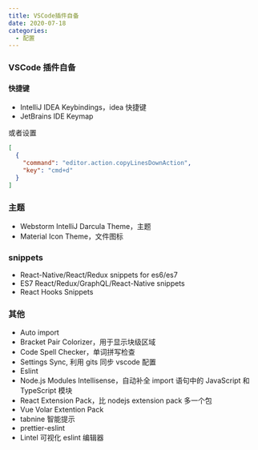 ```yaml
---
title: VSCode插件自备
date: 2020-07-18
categories:
  - 配置
---
```


### VSCode 插件自备

#### 快捷键

- IntelliJ IDEA Keybindings，idea 快捷键
- JetBrains IDE Keymap

或者设置

```json
[
  {
    "command": "editor.action.copyLinesDownAction",
    "key": "cmd+d"
  }
]
```

### 主题

- Webstorm IntelliJ Darcula Theme，主题
- Material Icon Theme，文件图标

### snippets

- React-Native/React/Redux snippets for es6/es7
- ES7 React/Redux/GraphQL/React-Native snippets
- React Hooks Snippets

### 其他

- Auto import
- Bracket Pair Colorizer，用于显示块级区域
- Code Spell Checker，单词拼写检查
- Settings Sync, 利用 gits 同步 vscode 配置
- Eslint
- Node.js Modules Intellisense，自动补全 import 语句中的 JavaScript 和 TypeScript 模块
- React Extension Pack，比 nodejs extension pack 多一个包
- Vue Volar Extention Pack
- tabnine 智能提示
- prettier-eslint
- Lintel 可视化 eslint 编辑器
